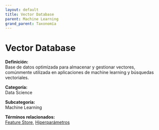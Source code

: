 ```yaml
---
layout: default
title: Vector Database
parent: Machine Learning
grand_parent: Taxonomía
---
```


# Vector Database

**Definición:**  
Base de datos optimizada para almacenar y gestionar vectores, comúnmente utilizada en aplicaciones de machine learning y búsquedas vectoriales.

**Categoría:**  
Data Science

**Subcategoría:**  
Machine Learning

**Términos relacionados:**  
[Feature Store](https://maleniski.github.io/diccionario-angl-tec-mx/docs/taxonomia/data-science/machine-learning/feature-store.html), [Hiperparámetros](https://maleniski.github.io/diccionario-angl-tec-mx/docs/taxonomia/data-science/machine-learning/hiperparmetros.html)
